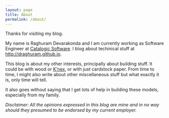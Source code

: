 ```yaml
---
layout: page
title: About
permalink: /about/
---
```


Thanks for visiting my blog.

My name is Raghuram Devarakonda and I am currently working as Software
Engineer at [Catalogic Software](https://catalogicsoftware.com/). I
blog about techinical stuff at <http://draghuram.github.io>.

This blog is about my other interests, principally about building
stuff. It could be with wood or 
[K'nex](http://www.knex.com/), or with just cardstock
paper. From time to time, I might also write about other miscellaneous
stuff but what exactly it is, only time will tell. 

It also goes without saying that I get lots of help in building these
models, especially from my family.

*Disclaimer: All the opinions expressed in this blog are mine and in no
way should they presumed to be endorsed by my current employer.*
